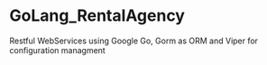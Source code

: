 # GoLang_RentalAgency
Restful WebServices using Google Go, Gorm as ORM and Viper for configuration managment
